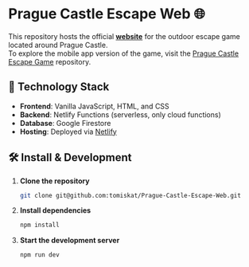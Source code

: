 # Prague Castle Escape Web 🌐

This repository hosts the official [**website**](https://prague-castle-escape.netlify.app/) for the outdoor escape game located around Prague Castle.  
To explore the mobile app version of the game, visit the [Prague Castle Escape Game](https://github.com/tomiskat/Prague-Castle-Escape-Game) repository.

## 🔧 Technology Stack

- **Frontend**: Vanilla JavaScript, HTML, and CSS
- **Backend**: Netlify Functions (serverless, only cloud functions)
- **Database**: Google Firestore
- **Hosting**: Deployed via [Netlify](https://www.netlify.com/)


## 🛠️ Install & Development

1. **Clone the repository**
   ```bash
   git clone git@github.com:tomiskat/Prague-Castle-Escape-Web.git
   ```

2. **Install dependencies**
   ```bash
   npm install
   ```

3. **Start the development server**
   ```bash
   npm run dev
   ```